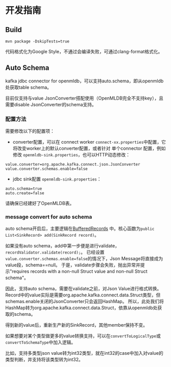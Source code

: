 # 开发指南

## Build

```
mvn package -DskipTests=true
```

代码格式化为Google Style，不通过会编译失败，可通过clang-format格式化。

## Auto Schema
kafka jdbc connector for openmldb，可以支持auto.schema，即从openmldb处获取table schema。

目前仅支持与value JsonConverter搭配使用（OpenMLDB完全不支持key），且需要disable JsonConverter的schema支持。

### 配置方法

需要修改以下的配置项：
- converter配置，可以在 connect worker `connect-xx.properties`中配置，它将改变worker上的默认converter配置，或者针对 单个connector 配置，例如修改 `openmldb-sink.properties`，也可以HTTP动态修改：
```
value.converter=org.apache.kafka.connect.json.JsonConverter
value.converter.schemas.enable=false
```
- jdbc sink配置 `openmldb-sink.properties`：
```
auto.schema=true
auto.create=false
```
请确保已经建好了OpenMLDB表。

### message convert for auto schema

auto schema开启后，主要逻辑在[BufferedRecords](src/main/java/io/confluent/connect/jdbc/sink/BufferedRecords.java)
中。核心函数为`public List<SinkRecord> add(SinkRecord record)`。

如果没有auto schema，add中第一步便是进行validate，`recordValidator.validate(record);`。
已经设置`value.converter.schemas.enable=false`的情况下，Json Message将直接成为value段，schema==null。
于是，validate步骤会失败，抛出异常并提示"requires records with a non-null Struct value and non-null Struct schema"。

因此，支持auto schema，需要在validate之前，对Json Value进行格式转换。
Record中的value实际是需要org.apache.kafka.connect.data.Struct类型，但schemas.enable关闭的JsonConverter只会返回HashMap。
所以，此处我们将HashMap转为org.apache.kafka.connect.data.Struct，依靠从openmldb处获取的schema。

得到新的value后，重新生产新的SinkRecord，其他member保持不变。

如果想要对某个类型做更多的value转换支持，可以在`convertToLogicalType`或`convertToSchemaType`中加入逻辑。

比如，支持多类型json value转为int32类型，就在int32的case中加入对value的类型判断，并支持将该类型转为int32。
